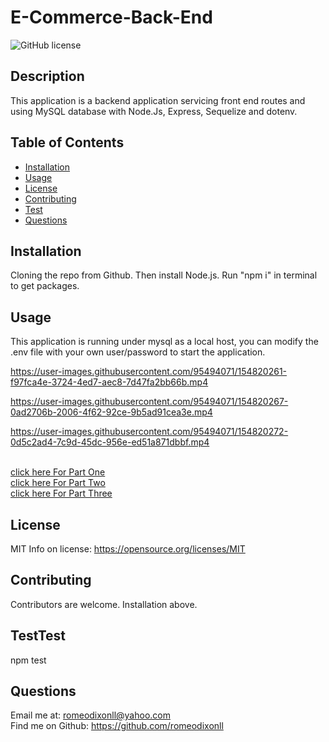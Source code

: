 # E-Commerce-Back-End
![GitHub license](https://img.shields.io/badge/License-MIT-yellow.svg)

## Description
This application is a backend application servicing front end routes and using MySQL database with Node.Js, Express, Sequelize and dotenv.

## Table of Contents 
- [Installation](#installation)
- [Usage](#usage)
- [License](#license)
- [Contributing](#Contributing)
- [Test](#Test)
- [Questions](#Questions)

## Installation
Cloning the repo from Github. Then install Node.js. Run "npm i" in terminal to get packages.

## Usage
This application is running under mysql as a local host, you can modify the .env file with your own user/password to start the application.

https://user-images.githubusercontent.com/95494071/154820261-f97fca4e-3724-4ed7-aec8-7d47fa2bb66b.mp4


https://user-images.githubusercontent.com/95494071/154820267-0ad2706b-2006-4f62-92ce-9b5ad91cea3e.mp4


https://user-images.githubusercontent.com/95494071/154820272-0d5c2ad4-7c9d-45dc-956e-ed51a871dbbf.mp4



<br/>[click here For Part One](https://user-images.githubusercontent.com/95494071/154820261-f97fca4e-3724-4ed7-aec8-7d47fa2bb66b.mp4
)
<br/>[click here For Part Two](https://user-images.githubusercontent.com/95494071/154820267-0ad2706b-2006-4f62-92ce-9b5ad91cea3e.mp4
)
<br/>[click here For Part Three](https://user-images.githubusercontent.com/95494071/154820272-0d5c2ad4-7c9d-45dc-956e-ed51a871dbbf.mp4
)

## License
MIT
Info on license: https://opensource.org/licenses/MIT

## Contributing 
Contributors are welcome. Installation above.

## TestTest
npm test

## Questions 
Email me at: romeodixonll@yahoo.com <br/>
Find me on Github: https://github.com/romeodixonll



